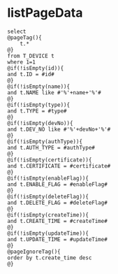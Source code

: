 listPageData
===
    select
    @pageTag(){
        t.*
    @}
    from T_DEVICE t
    where 1=1
    @if(!isEmpty(id)){
    and t.ID = #id#
    @}
    @if(!isEmpty(name)){
    and t.NAME like #'%'+name+'%'#
    @}
    @if(!isEmpty(type)){
    and t.TYPE = #type#
    @}
    @if(!isEmpty(devNo)){
    and t.DEV_NO like #'%'+devNo+'%'#
    @}
    @if(!isEmpty(authType)){
    and t.AUTH_TYPE = #authType#
    @}
    @if(!isEmpty(certificate)){
    and t.CERTIFICATE = #certificate#
    @}
    @if(!isEmpty(enableFlag)){
    and t.ENABLE_FLAG = #enableFlag#
    @}
    @if(!isEmpty(deleteFlag)){
    and t.DELETE_FLAG = #deleteFlag#
    @}
    @if(!isEmpty(createTime)){
    and t.CREATE_TIME = #createTime#
    @}
    @if(!isEmpty(updateTime)){
    and t.UPDATE_TIME = #updateTime#
    @}
    @pageIgnoreTag(){
    order by t.create_time desc
    @}
    